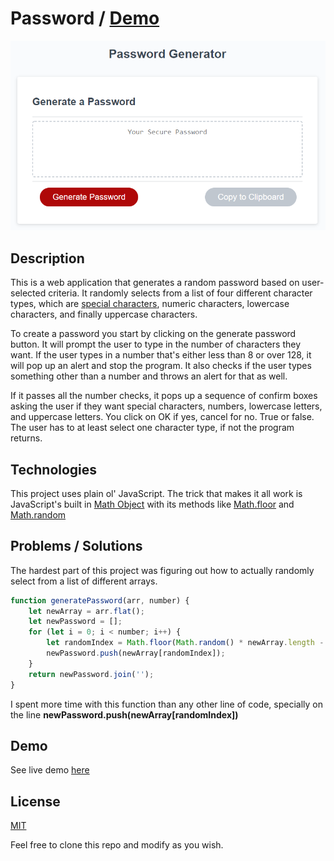 # Password / [Demo](https://yarocruz.github.io/password-generator/develop/) 

![screenshot](assets/03-javascript-homework-demo.png)

## Description

This is a web application that generates a random password based on user-selected criteria. It randomly selects from a list of four different character types, which are [special characters]((https://www.owasp.org/index.php/Password_special_characters)), numeric characters, lowercase characters, and finally uppercase characters.

To create a password you start by clicking on the generate password button. It will prompt the user to type in the number of characters they want. If the user types in a number that's either less than 8 or over 128, it will pop up an alert and stop the program. It also checks if the user types something other than a number and throws an alert for that as well.

If it passes all the number checks, it pops up a sequence of confirm boxes asking the user if they want special characters, numbers, lowercase letters, and uppercase letters. You click on OK if yes, cancel for no. True or false. The user has to at least select one character type, if not the program returns.

## Technologies

This project uses plain ol' JavaScript. The trick that makes it all work is JavaScript's built in [Math Object](https://developer.mozilla.org/en-US/docs/Web/JavaScript/Reference/Global_Objects/Math) with its methods like [Math.floor](https://developer.mozilla.org/en-US/docs/Web/JavaScript/Reference/Global_Objects/Math/floor) and [Math.random](https://developer.mozilla.org/en-US/docs/Web/JavaScript/Reference/Global_Objects/Math/random) 

## Problems / Solutions

The hardest part of this project was figuring out how to actually randomly select from a list of different arrays. 

``` js
function generatePassword(arr, number) {
	let newArray = arr.flat();
	let newPassword = [];
	for (let i = 0; i < number; i++) {
		let randomIndex = Math.floor(Math.random() * newArray.length - 1) + 1;
		newPassword.push(newArray[randomIndex]);
	}
	return newPassword.join('');
}
```
I spent more time with this function than any other line of code, specially on the line **newPassword.push(newArray[randomIndex])** 

## Demo

See live demo [here](https://yarocruz.github.io/password-generator/develop/)

## License 

[MIT](/LICENSE)

Feel free to clone this repo and modify as you wish.
